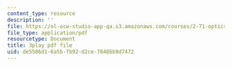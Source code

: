 ```yaml
---
content_type: resource
description: ''
file: https://ol-ocw-studio-app-qa.s3.amazonaws.com/courses/2-71-optics-spring-2009/de5506d16a5bfb92d2ce78486b9d7472_X6cea7dAhBc.pdf
file_type: application/pdf
resourcetype: Document
title: 3play pdf file
uid: de5506d1-6a5b-fb92-d2ce-78486b9d7472
---
```

